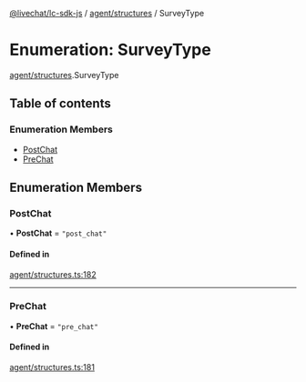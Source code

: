[@livechat/lc-sdk-js](../README.md) / [agent/structures](../modules/agent_structures.md) / SurveyType

# Enumeration: SurveyType

[agent/structures](../modules/agent_structures.md).SurveyType

## Table of contents

### Enumeration Members

- [PostChat](agent_structures.SurveyType.md#postchat)
- [PreChat](agent_structures.SurveyType.md#prechat)

## Enumeration Members

### PostChat

• **PostChat** = ``"post_chat"``

#### Defined in

[agent/structures.ts:182](https://github.com/livechat/lc-sdk-js/blob/11cc290/src/agent/structures.ts#L182)

___

### PreChat

• **PreChat** = ``"pre_chat"``

#### Defined in

[agent/structures.ts:181](https://github.com/livechat/lc-sdk-js/blob/11cc290/src/agent/structures.ts#L181)
